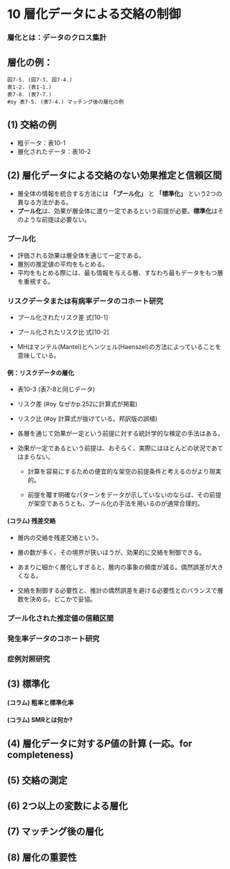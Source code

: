 # 10 層化データによる交絡の制御

### 層化とは：データのクロス集計

## 層化の例：
	図7-5. (図7-3. 図7-4.)
	表1-2. (表1-1.)
	表7-8. (表7-7.)
	#oy 表7-5. (表7-4.) マッチング後の層化の例

## (1) 交絡の例
* 粗データ：表10-1
* 層化されたデータ：表10-2

## (2) 層化データによる交絡のない効果推定と信頼区間

* 層全体の情報を統合する方法には **「プール化」** と **「標準化」** という2つの異なる方法がある。
* **プール化**は、効果が層全体に渡り一定であるという前提が必要。**標準化**はそのような前提は必要ない。

### プール化
* 評価される効果は層全体を通じて一定である。
* 層別の推定値の平均をもとめる。
* 平均をもとめる際には、最も情報を与える層、すなわち最もデータをもつ層を重視する。

### リスクデータまたは有病率データのコホート研究

* プール化されたリスク差 式[10-1]

* プール化されたリスク比 式[10-2]

* MHはマンテル(Mantel)とヘンツェル(Haenszel)の方法によっていることを意味している。

#### 例：リスクデータの層化

* 表10-3 (表7-8と同じデータ)

* リスク差 (#oy なぜかp.252に計算式が掲載)

* リスク比 (#oy 計算式が抜けている。邦訳版の誤植)

* 各層を通じて効果が一定という前提に対する統計学的な検定の手法はある。

* 効果が一定であるという前提は、おそらく、実際にはほとんどの状況であてはまらない。

	* 計算を容易にするための便宜的な架空の前提条件と考えるのがより現実的。

	* 前提を覆す明確なパターンをデータが示していないのならば、その前提が架空であろうとも、プール化の手法を用いるのが通常合理的。
	

#### (コラム) 残差交絡

* 層内の交絡を残差交絡という。

* 層の数が多く、その境界が狭いほうが、効果的に交絡を制御できる。

* あまりに細かく層化しすぎると、層内の事象の頻度が減る。偶然誤差が大きくなる。

* 交絡を制御する必要性と、推計の偶然誤差を避ける必要性とのバランスで層数を決める。どこかで妥協。

### プール化された推定値の信頼区間

### 発生率データのコホート研究

### 症例対照研究

## (3) 標準化

#### (コラム) 粗率と標準化率

#### (コラム) SMRとは何か?

## (4) 層化データに対する*P*値の計算 (一応。for completeness)

## (5) 交絡の測定

## (6) 2つ以上の変数による層化

## (7) マッチング後の層化

## (8) 層化の重要性

